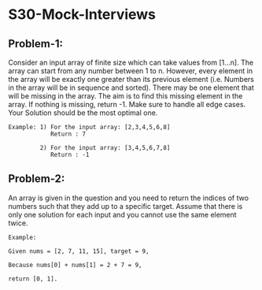 # S30-Mock-Interviews

## Problem-1:
Consider an input array of finite size which can take values from [1...n]. The array can start from any number between 1 to n. However, every element in the array will be exactly one greater than its previous element (i.e. Numbers in the array will be in sequence and sorted). There may be one element that will be missing in the array. The aim is to find this missing element in the array. If nothing is missing, return -1. Make sure to handle all edge cases. Your Solution should be the most optimal one.

```
Example: 1) For the input array: [2,3,4,5,6,8]
            Return : 7
         
         2) For the input array: [3,4,5,6,7,8]
            Return : -1

```

## Problem-2:
An array is given in the question and you need to return the indices of two numbers such that they add up to a specific target. Assume that there is only one solution for each input and you cannot use the same element twice. 

```
Example:

Given nums = [2, 7, 11, 15], target = 9,

Because nums[0] + nums[1] = 2 + 7 = 9,

return [0, 1].
```